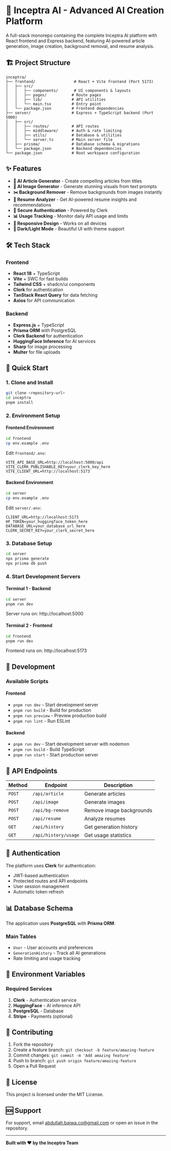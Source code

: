# 🚀 Inceptra AI - Advanced AI Creation Platform

A full-stack monorepo containing the complete Inceptra AI platform with React frontend and Express backend, featuring AI-powered article generation, image creation, background removal, and resume analysis.

## 🏗️ Project Structure

```
inceptra/
├── frontend/                 # React + Vite frontend (Port 5173)
│   ├── src/
│   │   ├── components/       # UI components & layouts
│   │   ├── pages/           # Route pages
│   │   ├── lib/             # API utilities
│   │   └── main.tsx         # Entry point
│   └── package.json         # Frontend dependencies
├── server/                  # Express + TypeScript backend (Port 5000)
│   ├── src/
│   │   ├── routes/          # API routes
│   │   ├── middleware/      # Auth & rate limiting
│   │   ├── utils/           # Database & utilities
│   │   └── server.ts        # Main server file
│   ├── prisma/              # Database schema & migrations
│   └── package.json         # Backend dependencies
└── package.json             # Root workspace configuration
```

## ✨ Features

- **🤖 AI Article Generator** - Create compelling articles from titles
- **🎨 AI Image Generator** - Generate stunning visuals from text prompts
- **✂️ Background Remover** - Remove backgrounds from images instantly
- **📄 Resume Analyzer** - Get AI-powered resume insights and recommendations
- **🔐 Secure Authentication** - Powered by Clerk
- **📊 Usage Tracking** - Monitor daily API usage and limits
- **📱 Responsive Design** - Works on all devices
- **🌙 Dark/Light Mode** - Beautiful UI with theme support

## 🛠️ Tech Stack

### Frontend
- **React 18** + TypeScript
- **Vite** + SWC for fast builds
- **Tailwind CSS** + shadcn/ui components
- **Clerk** for authentication
- **TanStack React Query** for data fetching
- **Axios** for API communication

### Backend
- **Express.js** + TypeScript
- **Prisma ORM** with PostgreSQL
- **Clerk Backend** for authentication
- **HuggingFace Inference** for AI services
- **Sharp** for image processing
- **Multer** for file uploads

## 🚀 Quick Start

### 1. Clone and Install
```bash
git clone <repository-url>
cd inceptra
pnpm install
```

### 2. Environment Setup

#### Frontend Environment
```bash
cd frontend
cp env.example .env
```

Edit `frontend/.env`:
```env
VITE_API_BASE_URL=http://localhost:5000/api
VITE_CLERK_PUBLISHABLE_KEY=your_clerk_key_here
VITE_CLIENT_URL=http://localhost:5173
```

#### Backend Environment
```bash
cd server
cp env.example .env
```

Edit `server/.env`:
```env
CLIENT_URL=http://localhost:5173
HF_TOKEN=your_huggingface_token_here
DATABASE_URL=your_database_url_here
CLERK_SECRET_KEY=your_clerk_secret_here
```

### 3. Database Setup
```bash
cd server
npx prisma generate
npx prisma db push
```

### 4. Start Development Servers

#### Terminal 1 - Backend
```bash
cd server
pnpm run dev
```
Server runs on: http://localhost:5000

#### Terminal 2 - Frontend
```bash
cd frontend
pnpm run dev
```
Frontend runs on: http://localhost:5173

## 🔧 Development

### Available Scripts

#### Frontend
- `pnpm run dev` - Start development server
- `pnpm run build` - Build for production
- `pnpm run preview` - Preview production build
- `pnpm run lint` - Run ESLint

#### Backend
- `pnpm run dev` - Start development server with nodemon
- `pnpm run build` - Build TypeScript
- `pnpm run start` - Start production server

## 🔗 API Endpoints

| Method | Endpoint | Description |
|--------|----------|-------------|
| `POST` | `/api/article` | Generate articles |
| `POST` | `/api/image` | Generate images |
| `POST` | `/api/bg-remove` | Remove image backgrounds |
| `POST` | `/api/resume` | Analyze resumes |
| `GET` | `/api/history` | Get generation history |
| `GET` | `/api/history/usage` | Get usage statistics |

## 🔐 Authentication

The platform uses **Clerk** for authentication:
- JWT-based authentication
- Protected routes and API endpoints
- User session management
- Automatic token refresh

## 📊 Database Schema

The application uses **PostgreSQL** with **Prisma ORM**:

### Main Tables
- `User` - User accounts and preferences
- `GenerationHistory` - Track all AI generations
- Rate limiting and usage tracking

## 🎯 Environment Variables

### Required Services
1. **Clerk** - Authentication service
2. **HuggingFace** - AI inference API
3. **PostgreSQL** - Database
4. **Stripe** - Payments (optional)

## 🤝 Contributing

1. Fork the repository
2. Create a feature branch: `git checkout -b feature/amazing-feature`
3. Commit changes: `git commit -m 'Add amazing feature'`
4. Push to branch: `git push origin feature/amazing-feature`
5. Open a Pull Request

## 📝 License

This project is licensed under the MIT License.

## 🆘 Support

For support, email abdullah.bajwa.co@gmail.com or open an issue in the repository.

---

**Built with ❤️ by the Inceptra Team**
